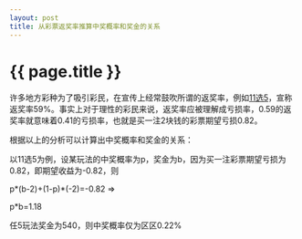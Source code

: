 ```yaml
---
layout: post
title: 从彩票返奖率推算中奖概率和奖金的关系
---
```


{{ page.title }}
===============

许多地方彩种为了吸引彩民，在宣传上经常鼓吹所谓的返奖率，例如[11选5](http://888.qq.com/static/gdx/?bc_tag=70018.1.47)，宣称返奖率59%。事实上对于理性的彩民来说，返奖率应被理解成亏损率，0.59的返奖率就意味着0.41的亏损率，也就是买一注2块钱的彩票期望亏损0.82。

根据以上的分析可以计算出中奖概率和奖金的关系：

以11选5为例，设某玩法的中奖概率为p，奖金为b，因为买一注彩票期望亏损为0.82，即期望收益为-0.82，则

p*(b-2)+(1-p)*(-2)=-0.82 =>

p*b=1.18

任5玩法奖金为540，则中奖概率仅为区区0.22%

